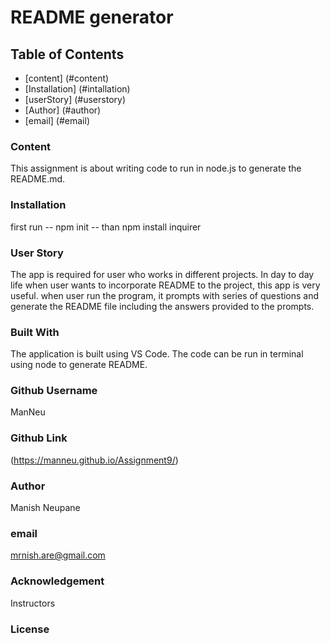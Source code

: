 # README generator
## Table of Contents

- [content] (#content)
- [Installation] (#intallation)
- [userStory] (#userstory)
- [Author] (#author)
- [email] (#email)


 ### Content
This assignment is about writing code to run in node.js to generate the README.md.

### Installation
first run -- npm init -- than npm install inquirer

### User Story
The app is required for user who works in different projects. In day to day life when user wants to incorporate README to the project, this app is very useful. when user run the program, it prompts with series of questions and generate the README file including the answers provided to the prompts. 

### Built With
The application is built using VS Code. The code can be run in terminal using node to generate README.

### Github Username
ManNeu

### Github Link
(https://manneu.github.io/Assignment9/)

### Author
Manish Neupane

### email
mrnish.are@gmail.com

### Acknowledgement
Instructors

### License
